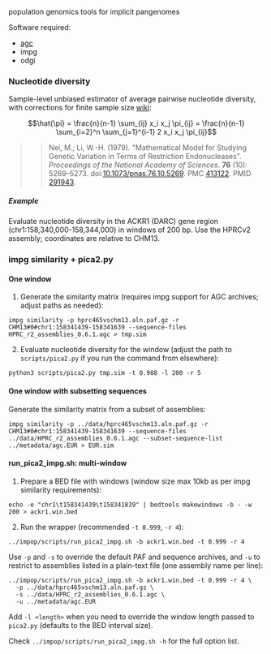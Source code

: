 population genomics tools for implicit pangenomes

Software required:
- [agc](https://github.com/refresh-bio/agc)
- impg
- odgi

### Nucleotide diversity

Sample-level unbiased estimator of average pairwise nucleotide diversity, with corrections for finite sample size [wiki](https://en.wikipedia.org/wiki/Nucleotide_diversity):

$$\hat{\pi} = \frac{n}{n-1} \sum_{ij} x_i x_j \pi_{ij} = \frac{n}{n-1} \sum_{i=2}^n \sum_{j=1}^{i-1} 2 x_i x_j \pi_{ij}$$

>> Nei, M.; Li, W.-H. (1979). "Mathematical Model for Studying Genetic Variation in Terms of Restriction Endonucleases". *Proceedings of the National Academy of Sciences*. **76** (10): 5269–5273. doi:[10.1073/pnas.76.10.5269](https://doi.org/10.1073/pnas.76.10.5269). PMC [413122](https://www.ncbi.nlm.nih.gov/pmc/articles/PMC413122). PMID [291943](https://pubmed.ncbi.nlm.nih.gov/291943/).

##### Example

Evaluate nucleotide diversity in the ACKR1 (DARC) gene region (chr1:158,340,000-158,344,000) in windows of 200 bp. Use the HPRCv2 assembly; coordinates are relative to CHM13.

### impg similarity + pica2.py

#### One window

1. Generate the similarity matrix (requires impg support for AGC archives; adjust paths as needed):
```
impg similarity -p hprc465vschm13.aln.paf.gz -r CHM13#0#chr1:158341439-158341639 --sequence-files HPRC_r2_assemblies_0.6.1.agc > tmp.sim
```

2. Evaluate nucleotide diversity for the window (adjust the path to `scripts/pica2.py` if you run the command from elsewhere):
```
python3 scripts/pica2.py tmp.sim -t 0.988 -l 200 -r 5
```


#### One window with subsetting sequences

Generate the similarity matrix from a subset of assemblies:
```
impg similarity -p ../data/hprc465vschm13.aln.paf.gz -r CHM13#0#chr1:158341439-158341639 --sequence-files ../data/HPRC_r2_assemblies_0.6.1.agc --subset-sequence-list ../metadata/agc.EUR > EUR.sim
```


#### run_pica2_impg.sh: multi-window

1. Prepare a BED file with windows (window size max 10kb as per impg similarity requirements):
```
echo -e "chr1\t158341439\t158341839" | bedtools makewindows -b - -w 200 > ackr1.win.bed
```

2. Run the wrapper (recommended `-t 0.999`, `-r 4`):
```
../impop/scripts/run_pica2_impg.sh -b ackr1.win.bed -t 0.999 -r 4
```

Use `-p` and `-s` to override the default PAF and sequence archives, and `-u` to restrict to assemblies listed in a plain-text file (one assembly name per line):
```
../impop/scripts/run_pica2_impg.sh -b ackr1.win.bed -t 0.999 -r 4 \
  -p ../data/hprc465vschm13.aln.paf.gz \
  -s ../data/HPRC_r2_assemblies_0.6.1.agc \
  -u ../metadata/agc.EUR
```

Add `-l <length>` when you need to override the window length passed to `pica2.py` (defaults to the BED interval size).

Check `../impop/scripts/run_pica2_impg.sh -h` for the full option list.

